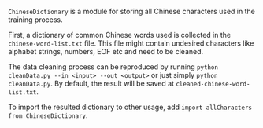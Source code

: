 `ChineseDictionary` is a module for storing all Chinese characters used in the training process.

First, a dictionary of common Chinese words used is collected in the `chinese-word-list.txt` file. This file might contain undesired characters like alphabet strings, numbers, EOF etc and need to be cleaned. 

The data cleaning process can be reproduced by running `python cleanData.py --in <input> --out <output>` or just simply `python cleanData.py`. By default, the result will be saved at `cleaned-chinese-word-list.txt`.

To import the resulted dictionary to other usage, add `import allCharacters from ChineseDictionary`.